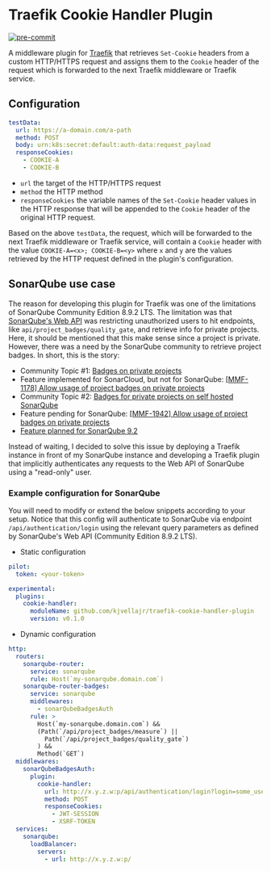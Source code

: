 # Traefik Cookie Handler Plugin

[![pre-commit](https://img.shields.io/badge/pre--commit-enabled-brightgreen?logo=pre-commit&logoColor=white)](https://github.com/pre-commit/pre-commit)

A middleware plugin for [Traefik](https://doc.traefik.io/traefik/) that
retrieves `Set-Cookie` headers from a custom HTTP/HTTPS request and assigns them
to the `Cookie` header of the request which is forwarded to the next Traefik
middleware or Traefik service.

## Configuration

```yaml
testData:
  url: https://a-domain.com/a-path
  method: POST
  body: urn:k8s:secret:default:auth-data:request_payload
  responseCookies:
    - COOKIE-A
    - COOKIE-B
```

- `url` the target of the HTTP/HTTPS request
- `method` the HTTP method
- `responseCookies` the variable names of the `Set-Cookie` header values in the
  HTTP response that will be appended to the `Cookie` header of the original
  HTTP request.

Based on the above `testData`, the request, which will be forwarded to the next
Traefik middleware or Traefik service, will contain a `Cookie` header with the
value `COOKIE-A=<x>; COOKIE-B=<y>` where `x` and `y` are the values retrieved by
the HTTP request defined in the plugin's configuration.

## SonarQube use case

The reason for developing this plugin for Traefik was one of the limitations of
SonarQube Community Edition 8.9.2 LTS. The limitation was that
[SonarQube's Web API](https://docs.sonarqube.org/latest/extend/web-api/) was
restricting unauthorized users to hit endpoints, like
`api/project_badges/quality_gate`, and retrieve info for private projects. Here,
it should be mentioned that this make sense since a project is private. However,
there was a need by the SonarQube community to retrieve project badges. In
short, this is the story:

- Community Topic #1:
  [Badges on private projects](https://community.sonarsource.com/t/badges-on-private-projects/4894/46)
- Feature implemented for SonarCloud, but not for SonarQube:
  [\[MMF-1178\] Allow usage of project badges on private projects](https://jira.sonarsource.com/browse/MMF-1178)
- Community Topic #2:
  [Badges for private projects on self hosted SonarQube](https://community.sonarsource.com/t/badges-for-private-projects-on-self-hosted-sonarqube/35783)
- Feature pending for SonarQube:
  [\[MMF-1942\] Allow usage of project badges on private projects](https://jira.sonarsource.com/browse/MMF-1942)
- [Feature planned for SonarQube 9.2](https://portal.productboard.com/sonarsource/3-sonarqube/c/129-project-badges-for-private-projects)

Instead of waiting, I decided to solve this issue by deploying a Traefik
instance in front of my SonarQube instance and developing a Traefik plugin that
implicitly authenticates any requests to the Web API of SonarQube using a
"read-only" user.

### Example configuration for SonarQube

You will need to modify or extend the below snippets according to your setup.
Notice that this config will authenticate to SonarQube via endpoint
`/api/authentication/login` using the relevant query parameters as defined by
SonarQube's Web API (Community Edition 8.9.2 LTS).

- Static configuration

```yaml
pilot:
  token: <your-token>

experimental:
  plugins:
    cookie-handler:
      moduleName: github.com/kjvellajr/traefik-cookie-handler-plugin
      version: v0.1.0
```

- Dynamic configuration

```yaml
http:
  routers:
    sonarqube-router:
      service: sonarqube
      rule: Host(`my-sonarqube.domain.com`)
    sonarqube-router-badges:
      service: sonarqube
      middlewares:
        - sonarQubeBadgesAuth
      rule: >
        Host(`my-sonarqube.domain.com`) &&
        (Path(`/api/project_badges/measure`) ||
          Path(`/api/project_badges/quality_gate`)
        ) &&
        Method(`GET`)
  middlewares:
    sonarQubeBadgesAuth:
      plugin:
        cookie-handler:
          url: http://x.y.z.w:p/api/authentication/login?login=some_user&password=some_password
          method: POST
          responseCookies:
            - JWT-SESSION
            - XSRF-TOKEN
  services:
    sonarqube:
      loadBalancer:
        servers:
          - url: http://x.y.z.w:p/
```
